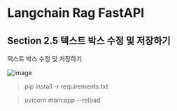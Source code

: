 
# Langchain Rag FastAPI

## Section 2.5 텍스트 박스 수정 및 저장하기  

텍스트 박스 수정 및 저장하기 

![image](https://github.com/user-attachments/assets/104d5de5-741d-4c7d-9d7d-a4d7056bd45e)


> pip install -r requirements.txt 

> uvicorn main:app --reload